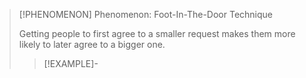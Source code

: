 >[!PHENOMENON] Phenomenon: Foot-In-The-Door Technique
>
>Getting people to first agree to a smaller request makes them more likely to later agree to a bigger one.
>
>>[!EXAMPLE]-
>>
>>
>>
>